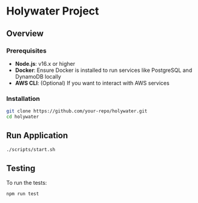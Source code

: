 # Holywater Project

## Overview

### Prerequisites

- **Node.js**: v16.x or higher
- **Docker**: Ensure Docker is installed to run services like PostgreSQL and DynamoDB locally
- **AWS CLI**: (Optional) If you want to interact with AWS services

### Installation

```bash
git clone https://github.com/your-repo/holywater.git
cd holywater
```

## Run Application

```bash
./scripts/start.sh
```

## Testing

To run the tests:

```
npm run test
```
